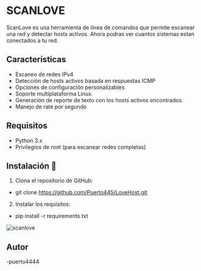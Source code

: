 # SCANLOVE

ScanLove es una herramienta de línea de comandos que permite escanear una red y detectar hosts activos. Ahora podras ver cuantos sistemas estan conectados a tu red.

## Características

- Escaneo de redes IPv4
- Detección de hosts activos basada en respuestas ICMP
- Opciones de configuración personalizables
- Soporte multiplataforma Linux.
- Generación de reporte de texto con los hosts activos encontrados.
- Manejo de rate por segundo

## Requisitos

- Python 3.x
- Privilegios de root (para escanear redes completas)

## Instalación 🧰

1. Clona el repositorio de GitHub:
- git clone https://github.com/Puerto445/LoveHost.git

2. Instalar los requisitos:
- pip install -r requirements.txt

![scanlove](https://github.com/user-attachments/assets/836142fc-ee7c-47be-892b-bf340351edcc)

## Autor
-puerto4444
 
